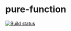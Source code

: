 # pure-function

[![Build status](https://ci.appveyor.com/api/projects/status/34dfk64ielcyw70r?svg=true)](https://ci.appveyor.com/project/lan-mak/pure-function)

